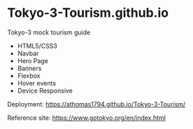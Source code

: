 # Tokyo-3-Tourism.github.io
Tokyo-3 mock tourism guide

- HTML5/CSS3
- Navbar
- Hero Page
- Banners
- Flexbox
- Hover events
- Device Responsive


Deployment: https://athomas1794.github.io/Tokyo-3-Tourism/

Reference site: https://www.gotokyo.org/en/index.html
